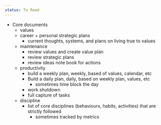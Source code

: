 ```yaml
---
status: To Read
---
```

- Core documents
	- values
	- career + personal strategic plans
		- current thoughts, systems, and plans on living true to values
	- maintenance
		- review values and create value plan
		- review strategic plans
		- review ideas note book for actions
	- productivity
		- build a weekly plan, weekly, based of values, calendar, etc
		- Build a daily plan, daily, based on weekly plan, values, etc
			- sometimes time block the day
		- work shutdown 
		- full capture of tasks
	- discipline
		- list of core disciplines (behaviours, habits, activities) that are strictly followed
			- sometimes tracked by metrics